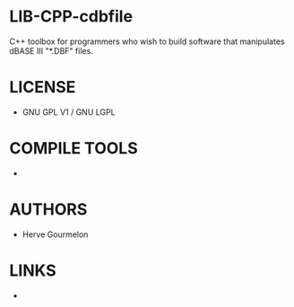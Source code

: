 # LIB-CPP-cdbfile
C++ toolbox for programmers who wish to build software that manipulates dBASE III "*.DBF" files.

LICENSE
===============
* GNU GPL V1 / GNU LGPL

COMPILE TOOLS
===============
* 
 
AUTHORS
===============
* Herve Gourmelon

LINKS
===============
* 



